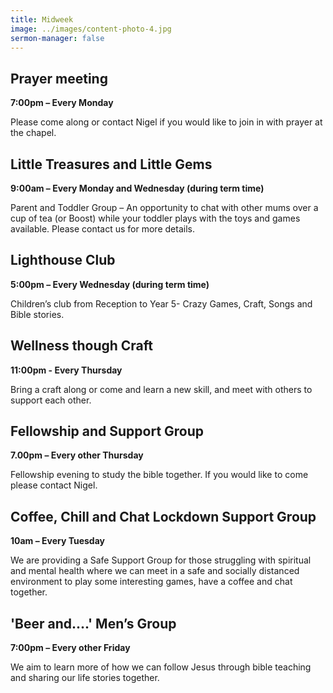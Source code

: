 ```yaml
---
title: Midweek
image: ../images/content-photo-4.jpg
sermon-manager: false
---
```

## Prayer meeting

**7:00pm – Every Monday**

Please come along or contact Nigel if you would like to join in with prayer at the chapel.

## Little Treasures and Little Gems

**9:00am – Every Monday and Wednesday (during term time)** 

Parent and Toddler Group – An opportunity to chat with other mums over a cup of tea (or Boost) while your toddler plays with the toys and games available. Please contact us for more details. 

## **Lighthouse Club**

**5:00pm – Every Wednesday (during term time)**

Children’s club from Reception to Year 5- Crazy Games, Craft, Songs and Bible stories. 

## Wellness though Craft

**11:00pm - Every Thursday**

Bring a craft along or come and learn a new skill, and meet with others to support each other. 

## Fellowship and Support Group

**7.00pm – Every other Thursday**

Fellowship evening to study the bible together. If you would like to come please contact Nigel.

## Coffee, Chill and Chat Lockdown Support Group

**10am – Every Tuesday**

We are providing a Safe Support Group for those struggling with spiritual and mental health where we can meet in a safe and socially distanced environment to play some interesting games, have a coffee and chat together.

## 'Beer and....' Men’s Group

**7:00pm – Every other Friday**

We aim to learn more of how we can follow Jesus through bible teaching and sharing our life stories together.